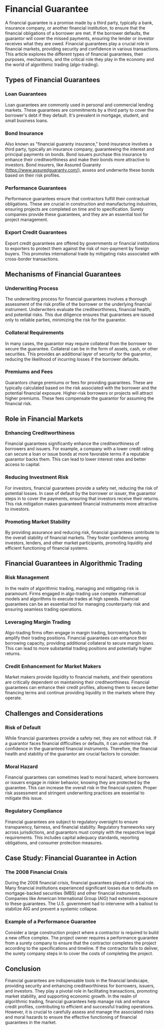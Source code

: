 # Financial Guarantee

A financial guarantee is a promise made by a third party, typically a bank, insurance company, or another financial institution, to ensure that the financial obligations of a borrower are met. If the borrower defaults, the guarantor will cover the missed payments, ensuring the lender or investor receives what they are owed. Financial guarantees play a crucial role in financial markets, providing security and confidence in various transactions. This article explores the different types of financial guarantees, their purposes, mechanisms, and the critical role they play in the economy and the world of algorithmic trading (algo-trading).

## Types of Financial Guarantees

### Loan Guarantees

Loan guarantees are commonly used in personal and commercial lending markets. These guarantees are commitments by a third party to cover the borrower's debt if they default. It's prevalent in mortgage, student, and small business loans.

### Bond Insurance

Also known as "financial guaranty insurance," bond insurance involves a third party, typically an insurance company, guaranteeing the interest and principal payments on bonds. Bond issuers purchase this insurance to enhance their creditworthiness and make their bonds more attractive to investors. Bond insurers, like Assured Guaranty (https://www.assuredguaranty.com/), assess and underwrite these bonds based on their risk profiles.

### Performance Guarantees

Performance guarantees ensure that contractors fulfill their contractual obligations. These are crucial in construction and manufacturing industries, ensuring projects are completed on time and to specification. Surety companies provide these guarantees, and they are an essential tool for project management.

### Export Credit Guarantees

Export credit guarantees are offered by governments or financial institutions to exporters to protect them against the risk of non-payment by foreign buyers. This promotes international trade by mitigating risks associated with cross-border transactions.

## Mechanisms of Financial Guarantees

### Underwriting Process

The underwriting process for financial guarantees involves a thorough assessment of the risk profile of the borrower or the underlying financial instrument. Underwriters evaluate the creditworthiness, financial health, and potential risks. This due diligence ensures that guarantees are issued only to reliable parties, minimizing the risk for the guarantor.

### Collateral Requirements

In many cases, the guarantor may require collateral from the borrower to secure the guarantee. Collateral can be in the form of assets, cash, or other securities. This provides an additional layer of security for the guarantor, reducing the likelihood of incurring losses if the borrower defaults.

### Premiums and Fees

Guarantors charge premiums or fees for providing guarantees. These are typically calculated based on the risk associated with the borrower and the potential financial exposure. Higher-risk borrowers or projects will attract higher premiums. These fees compensate the guarantor for assuming the financial risk.

## Role in Financial Markets

### Enhancing Creditworthiness

Financial guarantees significantly enhance the creditworthiness of borrowers and issuers. For example, a company with a lower credit rating can secure a loan or issue bonds at more favorable terms if a reputable guarantor backs them. This can lead to lower interest rates and better access to capital.

### Reducing Investment Risk

For investors, financial guarantees provide a safety net, reducing the risk of potential losses. In case of default by the borrower or issuer, the guarantor steps in to cover the payments, ensuring that investors receive their returns. This risk mitigation makes guaranteed financial instruments more attractive to investors.

### Promoting Market Stability

By providing assurance and reducing risk, financial guarantees contribute to the overall stability of financial markets. They foster confidence among investors, lenders, and other market participants, promoting liquidity and efficient functioning of financial systems.

## Financial Guarantees in Algorithmic Trading

### Risk Management

In the realm of algorithmic trading, managing and mitigating risk is paramount. Firms engaged in algo-trading use complex mathematical models and algorithms to execute trades at high speeds. Financial guarantees can be an essential tool for managing counterparty risk and ensuring seamless trading operations.

### Leveraging Margin Trading

Algo-trading firms often engage in margin trading, borrowing funds to amplify their trading positions. Financial guarantees can enhance their borrowing capacity, providing additional collateral to secure margin loans. This can lead to more substantial trading positions and potentially higher returns.

### Credit Enhancement for Market Makers

Market makers provide liquidity to financial markets, and their operations are critically dependent on maintaining their creditworthiness. Financial guarantees can enhance their credit profiles, allowing them to secure better financing terms and continue providing liquidity in the markets where they operate.

## Challenges and Considerations

### Risk of Default

While financial guarantees provide a safety net, they are not without risk. If a guarantor faces financial difficulties or defaults, it can undermine the confidence in the guaranteed financial instruments. Therefore, the financial health and stability of the guarantor are crucial factors to consider.

### Moral Hazard

Financial guarantees can sometimes lead to moral hazard, where borrowers or issuers engage in riskier behavior, knowing they are protected by the guarantee. This can increase the overall risk in the financial system. Proper risk assessment and stringent underwriting practices are essential to mitigate this issue.

### Regulatory Compliance

Financial guarantees are subject to regulatory oversight to ensure transparency, fairness, and financial stability. Regulatory frameworks vary across jurisdictions, and guarantors must comply with the respective legal requirements. This includes capital adequacy standards, reporting obligations, and consumer protection measures.

## Case Study: Financial Guarantee in Action

### The 2008 Financial Crisis

During the 2008 financial crisis, financial guarantees played a critical role. Many financial institutions experienced significant losses due to defaults on mortgage-backed securities (MBS) and other financial instruments. Companies like American International Group (AIG) had extensive exposure to these guarantees. The U.S. government had to intervene with a bailout to stabilize AIG and prevent a systemic collapse.

### Example of a Performance Guarantee

Consider a large construction project where a contractor is required to build a new office complex. The project owner requires a performance guarantee from a surety company to ensure that the contractor completes the project according to the specifications and timeline. If the contractor fails to deliver, the surety company steps in to cover the costs of completing the project.

## Conclusion

Financial guarantees are indispensable tools in the financial landscape, providing security and enhancing creditworthiness for borrowers, issuers, and investors. They play a pivotal role in facilitating transactions, promoting market stability, and supporting economic growth. In the realm of algorithmic trading, financial guarantees help manage risk and enhance credit profiles, contributing to efficient and successful trading operations. However, it is crucial to carefully assess and manage the associated risks and moral hazards to ensure the effective functioning of financial guarantees in the market.